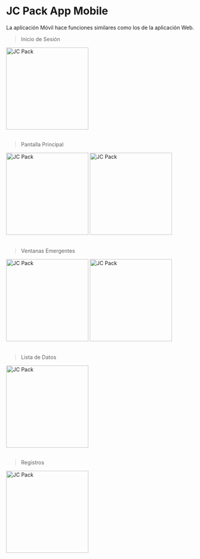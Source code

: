 # __JC Pack App Mobile__

La aplicación Móvil hace funciones similares como los de la aplicación Web.

> Inicio de Sesión

<div>
    <img src="https://res.cloudinary.com/daniel-dev23/image/upload/v1664388591/JC%20Pack/Web/2_jpr6vq.png" alt="JC Pack" width="220px">
</div>

<br>

> Pantalla Principal

<div>
    <img src="https://res.cloudinary.com/daniel-dev23/image/upload/v1664388592/JC%20Pack/Web/6_utox8f.png" alt="JC Pack" width="220px">
    <img src="https://res.cloudinary.com/daniel-dev23/image/upload/v1664388591/JC%20Pack/Web/5_ft0cae.png" alt="JC Pack" width="220px">
</div>

<br>

> Ventanas Emergentes

<div>
    <img src="https://res.cloudinary.com/daniel-dev23/image/upload/v1664388591/JC%20Pack/Web/4_t8s65l.png" alt="JC Pack" width="220px">
    <img src="https://res.cloudinary.com/daniel-dev23/image/upload/v1664388591/JC%20Pack/Web/3_b4ldom.png" alt="JC Pack" width="220px">
</div>

<br>

> Lista de Datos

<div>
    <img src="https://res.cloudinary.com/daniel-dev23/image/upload/v1664388592/JC%20Pack/Web/7_m5nq2c.png" alt="JC Pack" width="220px">
</div>

<br>

> Registros

<div>
    <img src="https://res.cloudinary.com/daniel-dev23/image/upload/v1664388591/JC%20Pack/Web/1_lujzfs.png" alt="JC Pack" width="220px">
</div>

<br>